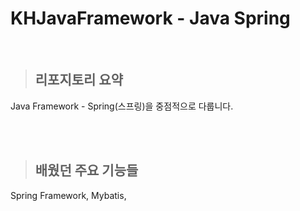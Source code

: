 # KHJavaFramework - Java Spring

<br>

> ## 리포지토리 요약

Java Framework - Spring(스프링)을 중점적으로 다룹니다.

<br>
<br>

> ## 배웠던 주요 기능들

Spring Framework, Mybatis, 
